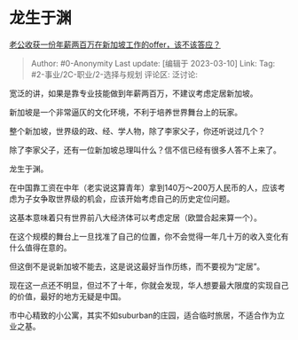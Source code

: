 # 龙生于渊
[老公收获一份年薪两百万在新加坡工作的offer，该不该答应？](https://www.zhihu.com/question/582542329/answer/2926226244)

> Author: #0-Anonymity
> Last update: [编辑于 2023-03-10]
> Link:
> Tag: #2-事业/2C-职业/2-选择与规划
> 评论区:
> 泛讨论:

宽泛的讲，如果是靠专业技能做到年薪两百万，不建议考虑定居新加坡。

新加坡是一个非常逼仄的文化环境，不利于培养世界舞台上的玩家。

整个新加坡，世界级的政、经、学人物，除了李家父子，你还听说过几个？

除了李家父子，还有一位新加坡总理叫什么？信不信已经有很多人答不上来了。

龙生于渊。

在中国靠工资在中年（老实说这算青年）拿到140万～200万人民币的人，应该考虑为子女争取世界级的机会，应该开始考虑自己的历史定位问题。

这基本意味着只有世界前八大经济体可以考虑定居（欧盟合起来算一个）。

在这个规模的舞台上一旦找准了自己的位置，你不会觉得一年几十万的收入变化有什么值得在意的。

但这倒不是说新加坡不能去，这是说这最好当作历练，而不要视为“定居”。

现在这一点还不明显，但过不了十年，你就会发现，华人想要最大限度的实现自己的价值，最好的地方无疑是中国。

市中心精致的小公寓，其实不如suburban的庄园，适合临时旅居，不适合作为立业之基。
